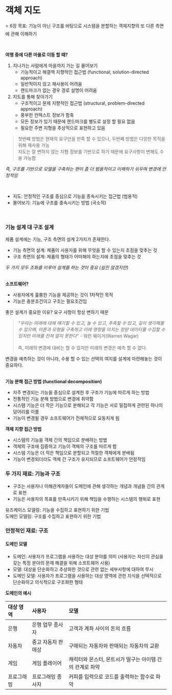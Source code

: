 # 객체 지도


:star: 6장 목표: 기능이 아닌 구조를 바탕으로 시스템을 분할하는 객체지향의 또 다른 측면에 관해 이해하기

<br>

**여행 중에 다른 마을로 이동 할 때?**

1. 지나가는 사람에게 마을까지 가는 길 물어보기
   * 기능적이고 해결책 지향적인 접근법 (functional, solution-directed approach)
   * 일반적이지 않고 재사용이 어려움
   * 랜드마크가 없는 경우 경로 설명이 어려움
2. 지도를 통해 찾아가기
   * 구조적이고 문제 지향적인 접근법 (structural, problem-directed approach)
   * 풍부한 컨텍스트 정보가 함축
   * 모든 정보가 있기 때문에 랜드마크를 별도로 설정 할 필요 없음
   * 필요한 주변 지형을 추상적으로 표현하고 있음

> 첫번째 방법은 현재의 요구만을 만족 할 수 있으나, 두번째 방법은 다양한 목적을 위해 재사용 가능 <br>
> 지도는 잘 변하지 않는 지형 정보를 기반으로 하기 때문에 요구사항이 변해도 수용 가능함

*즉, 구조를 기반으로 모델을 구축하는 편이 좀 더 범용적이고 이해하기 쉬우며 변경에 안정적임*

<br>

* 지도: 안정적인 구조를 중심으로 기능을 종속시키는 접근법 (범용적)
* 물어보기: 기능에 구조를 종속시키는 방법 (국소적)

<br>

### 기능 설계 대 구조 설계

제품 설계에는 기능, 구조 측면의 설계 2가지가 존재한다. <br>

* 기능 측면의 설계: 제품이 사용자를 위해 무엇을 할 수 있는지 초점을 맞추는 것
* 구조 측면의 설계: 제품의 형태가 어떠해야 하는지에 초점을 맞추는 것

*두 가지 모두 조화를 이루어 설계를 하는 것이 중요 (쉽진 않겠지만)* <br><br>

**소프트웨어?**
* 사용자에게 훌륭한 기능을 제공하는 것이 1차적인 목적
* 기능은 충분조건이고 구조는 필요조건임

좋은 설계가 중요한 이유? 요구 사항이 항상 변하기 때문 <br>

> *"우리는 미래에 대해 얘기할 수 있고, 놀 수 있고, 추측할 수 있고, 깊이 생각해볼 수 있으며, 이론과 모형을 구축하고 이에 영향을 미치는 정량 데이터를 수집할 수 있지만 미래를 전혀 알지 못한다"* - 워런 웨이거(Warren Wagar) <br><br>
> 즉, 미래의 변경에 대비는 할 수 있지만 미래의 변경은 예측 할 수 없다.

변경을 예측하는 것이 아니라, 수용 할 수 있는 선택의 여지를 설계에 마련해놓는 것이 중요하다. <br><br>

**기능 분해 접근 방법 (functional decomposition)**
* 자주 변경되는 기능을 중심으로 설계한 후 구조가 기능에 따르게 하는 방법
* 전통적인 기능 분해 방법으로 변경에 취약함
* 시스템 기능은 더 작은 기능으로 분해되고 각 기능은 서로 밀접하게 관련된 하나의 덩어리를 이룸
* 기능이 변경될 경우 소프트웨어가 전체적으로 요동치게 됨

**객체 지향 접근 방법**
* 시스템의 기능을 객체 간의 책임으로 분배하는 방법
* 객체의 구조에 집중하고 기능이 객체의 구조를 따르게 함
* 시스템 기능은 더 작은 책임으로 분할되고 적절한 객체에게 분배됨
* 기능이 변경되더라도 객체 간 구조가 유지되므로 소프트웨어가 안정적임


### 두 가지 재료: 기능과 구조
* 구조는 사용자나 이해관계자들이 도메인에 관해 생각하는 개념과 개념들 간의 관계로 표현
* 기능은 사용자의 목표를 만족시키기 위해 책임을 수행하는 시스템의 행위로 표현

유즈케이스 모델링: 기능을 수집하고 표현하기 위한 기법 <br>
도메인 모델링: 구조를 수집하고 표현하기 위한 기법 <br>

### 안정적인 재료: 구조
#### 도메인 모델

* 도메인: 사용자가 프로그램을 사용하는 대상 분야를 의미 (사용자는 자신이 관심을 갖는 특정 분야의 문제 해결을 위해 소프트웨어 사용)
* 모델: 대상을 단순화하고 추상화한 것으로 관련 없는 세부사항에 대하여 무시
* 도메인 모델: 사용자가 프로그램을 사용하는 대상 영역에 관한 지식을 선택적으로 단순화하고 의식적으로 구조화한 형태

**도메인의 예시** <br>

|대상 영역|사용자|모델|
|:---|:---|:---|
|은행|은행 업무 종사자|고객과 계좌 사이의 돈의 흐름|
|자동차|중고 자동차 판매상|구매되는 자동차와 판매되는 자동차의 교환|
|게임|게임 플레이어|캐릭터와 몬스터, 몬트서가 떨구는 아이템 간의 관계로 파악|
|프로그래밍|프로그래밍 종사자|커피를 입력으로 코드를 출력하는 함수로 파악|